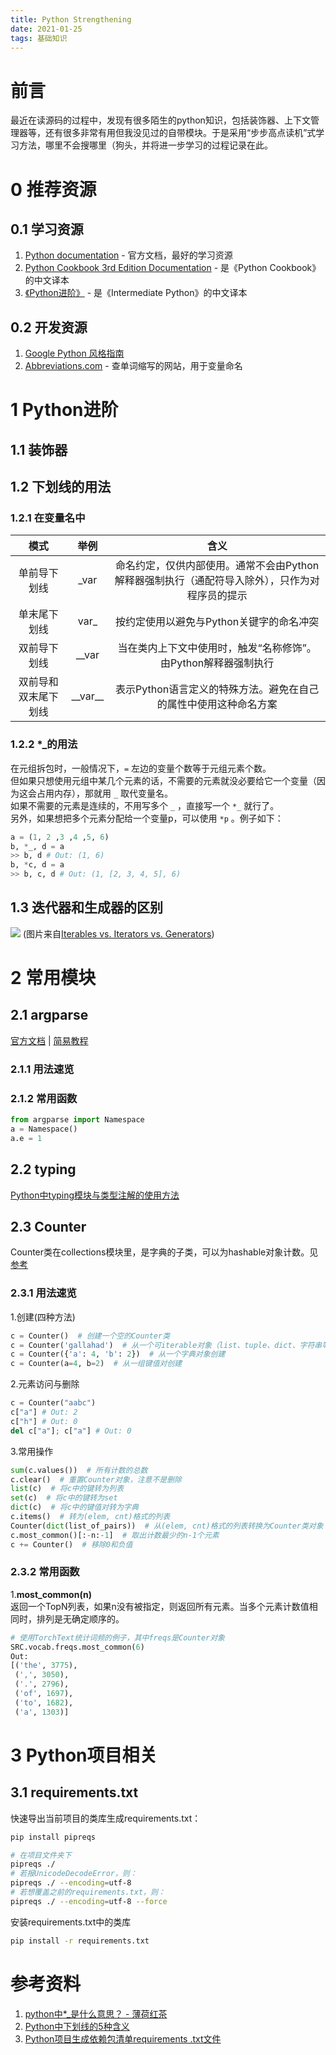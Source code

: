 ```yaml
---
title: Python Strengthening
date: 2021-01-25
tags: 基础知识
---
```

# 前言
最近在读源码的过程中，发现有很多陌生的python知识，包括装饰器、上下文管理器等，还有很多非常有用但我没见过的自带模块。于是采用“步步高点读机”式学习方法，哪里不会搜哪里（狗头，并将进一步学习的过程记录在此。

# 0 推荐资源
## 0.1 学习资源
1. [Python documentation](https://docs.python.org/3/) - 官方文档，最好的学习资源
2. [Python Cookbook 3rd Edition Documentation](https://python3-cookbook.readthedocs.io/zh_CN/latest/index.html) - 是《Python Cookbook》的中文译本
3. [《Python进阶》](https://eastlakeside.gitbook.io/interpy-zh/) - 是《Intermediate Python》的中文译本

## 0.2 开发资源
1. [Google Python 风格指南](https://zh-google-styleguide.readthedocs.io/en/latest/google-python-styleguide/contents/)
2. [Abbreviations.com](https://www.abbreviations.com/https://www.abbreviations.com/) - 查单词缩写的网站，用于变量命名

# 1 Python进阶
## 1.1 装饰器

## 1.2 下划线的用法
### 1.2.1 在变量名中

|模式|举例|含义|
|:-:|:-:|:-:|
|单前导下划线|_var|命名约定，仅供内部使用。通常不会由Python解释器强制执行（通配符导入除外），只作为对程序员的提示|
|单末尾下划线|var_|按约定使用以避免与Python关键字的命名冲突|
|双前导下划线|__var|当在类内上下文中使用时，触发“名称修饰”。由Python解释器强制执行|
|双前导和双末尾下划线|\_\_var\_\_|表示Python语言定义的特殊方法。避免在自己的属性中使用这种命名方案|

### 1.2.2 *_的用法
在元组拆包时，一般情况下，```=``` 左边的变量个数等于元组元素个数。  
但如果只想使用元组中某几个元素的话，不需要的元素就没必要给它一个变量（因为这会占用内存），那就用 ```_``` 取代变量名。  
如果不需要的元素是连续的，不用写多个 ```_``` ，直接写一个 ```*_``` 就行了。  
另外，如果想把多个元素分配给一个变量p，可以使用 ```*p``` 。例子如下：  
```python
a = (1, 2 ,3 ,4 ,5, 6)
b, *_, d = a
>> b, d # Out: (1, 6)
b, *c, d = a
>> b, c, d # Out: (1, [2, 3, 4, 5], 6)
```

## 1.3 迭代器和生成器的区别
![](https://i.loli.net/2021/04/07/HSTk2iuahZEzWvU.png)
(图片来自[Iterables vs. Iterators vs. Generators](https://nvie.com/posts/iterators-vs-generators/))

# 2 常用模块
## 2.1 argparse
[官方文档](https://docs.python.org/zh-cn/3.7/library/argparse.html#module-argparse) | [简易教程](https://docs.python.org/zh-cn/3.7/howto/argparse.html)

### 2.1.1 用法速览
### 2.1.2 常用函数
```python
from argparse import Namespace
a = Namespace()
a.e = 1
```

## 2.2 typing
[Python中typing模块与类型注解的使用方法](https://www.jb51.net/article/166907.htm)

## 2.3 Counter
Counter类在collections模块里，是字典的子类，可以为hashable对象计数。见 [参考](http://www.pythoner.com/205.html)

### 2.3.1 用法速览
1.创建(四种方法)
```python
c = Counter()  # 创建一个空的Counter类
c = Counter('gallahad')  # 从一个可iterable对象（list、tuple、dict、字符串等）创建
c = Counter({'a': 4, 'b': 2})  # 从一个字典对象创建
c = Counter(a=4, b=2)  # 从一组键值对创建
```

2.元素访问与删除
```python
c = Counter("aabc")
c["a"] # Out: 2
c["h"] # Out: 0
del c["a"]; c["a"] # Out: 0
```

3.常用操作
```python
sum(c.values())  # 所有计数的总数
c.clear()  # 重置Counter对象，注意不是删除
list(c)  # 将c中的键转为列表
set(c)  # 将c中的键转为set
dict(c)  # 将c中的键值对转为字典
c.items()  # 转为(elem, cnt)格式的列表
Counter(dict(list_of_pairs))  # 从(elem, cnt)格式的列表转换为Counter类对象
c.most_common()[:-n:-1]  # 取出计数最少的n-1个元素
c += Counter()  # 移除0和负值
```

### 2.3.2 常用函数
1.**most_common(n)**  
返回一个TopN列表，如果n没有被指定，则返回所有元素。当多个元素计数值相同时，排列是无确定顺序的。
```python
# 使用TorchText统计词频的例子，其中freqs是Counter对象
SRC.vocab.freqs.most_common(6)
Out:
[('the', 3775),
 (',', 3050),
 ('.', 2796),
 ('of', 1697),
 ('to', 1682),
 ('a', 1303)]
```

# 3 Python项目相关
## 3.1 requirements.txt
快速导出当前项目的类库生成requirements.txt：
```bash
pip install pipreqs

# 在项目文件夹下
pipreqs ./
# 若报UnicodeDecodeError，则：
pipreqs ./ --encoding=utf-8
# 若想覆盖之前的requirements.txt，则：
pipreqs ./ --encoding=utf-8 --force
```

安装requirements.txt中的类库
```bash
pip install -r requirements.txt
```

# 参考资料
1. [python中*_是什么意思？ - 薄荷红茶
](https://www.zhihu.com/question/374007342)
2. [Python中下划线的5种含义](https://zhuanlan.zhihu.com/p/36173202)
3. [Python项目生成依赖包清单requirements .txt文件](https://zhuanlan.zhihu.com/p/57839415)